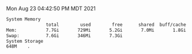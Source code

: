 Mon Aug 23 04:42:50 PM MDT 2021
```bash
System Memory
               total        used        free      shared  buff/cache   available
Mem:           7.7Gi       729Mi       5.2Gi       7.0Mi       1.8Gi       6.6Gi
Swap:          7.6Gi       346Mi       7.3Gi
System Storage
648M	.
```

